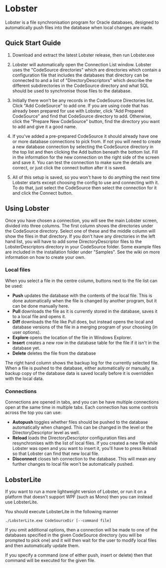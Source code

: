 
# Lobster

Lobster is a file synchronisation program for Oracle databases, designed to automatically push files into the database when local changes are made.

## Quick Start Guide
1) Download and extract the latest Lobster release, then run Lobster.exe

2) Lobster will automatically open the Connection List window. 
Lobster uses the "CodeSource directories" which are directories which contain a configuration file that includes the databases that directory can be connected to and a list of "DirectoryDescriptors" which describe the different subdirectories in the CodeSource directory and what SQL should be used to synchronise those files to the database.

3) Initially there won't be any records in the CodeSource Directories list. Click "Add CodeSource" to add one. If you are using code that has already been prepared for use with Lobster, click "Add Prepared CodeSource" and find that CodeSource directory to add. Otherwise, click the "Prepare New CodeSource" button, find the directory you want to add and give it a good name.

4) If you've added a pre-prepared CodeSource it should already have one or more database connections to pick from. If not you will need to create a new database connection by selecting the CodeSource directory in the top list and then clicking the Add button beneath the bottom list. Fill in the information for the new connection on the right side of the screen and save it. You can test the connection to make sure the details are correct, or just click the connect button after it is saved.

5) All of this setup is saved, so you won't have to do anything the next time Lobster starts except choosing the config to use and connecting with it. To do that, just select the CodeSource then select the connection for it and click the Connect button.

## Using Lobster

Once you have chosen a connection, you will see the main Lobster screen, divided into three columns. The first column shows the directories under the CodeSource directory. Select one of these and the middle column will show the files in that directory. If you don't have any directories in the left hand list, you will have to add some DirectoryDescriptor files to the LobsterDescriptors directory in your CodeSource folder. Some example files are included in the installation folder under "Samples". See the wiki on more information on how to create your own.

### Local files

When you select a file in the centre column, buttons next to the file list can be used:
 - **Push** updates the database with the contents of the local file. This is done automatically when the file is changed by another program, but it can be done manually here.
 - **Pull** downloads the file as it is currently stored in the database, saves it to a local file and opens it. 
 - **Diff** downloads the file like Pull does, but instead opens the local and database versions of the file in a merging program of your choosing (in user options). 
 - **Explore** opens the location of the file in Windows Explorer.
 - **Insert** creates a new row in the database table for the file if it isn't in the database yet.
 - **Delete** deletes the file from the database

The right hand column shows the backup log for the currently selected file. When a file is pushed to the database, either automatically or manually, a backup copy of the database data is saved locally before it is overridden with the local data.

### Connections

Connections are opened in tabs, and you can be have multiple connections open at the same time in multiple tabs. Each connection has some controls across the top you can use:
- **Autopush** toggles whether files should be pushed to the database automatically when changed. This can be changed in the  level or the DirectoryDescriptor level as well.
- **Reload** loads the DirectoryDescriptor configuration files and resynchronises with the list of local files. If you created a new file while Lobster was open and you want to insert it, you'll have to press Reload so that Lobster can find that new local file.
- **Disconnect** closes teh connection to the database. This will mean any further changes to local file won't be automatically pushed.


## LobsterLite

If you want to run a more lightweight version of Lobster, or run it on a platform that doesn't support WPF (such as Mono) then you can instead use LobsterLite.

You should execute LobsterLite in the following manner

`./LobsterLite.exe CodeSourceDir [--command file]`

If you omit additional options, then a connection will be made to one of the databases specified in the given CodeSource directory (you will be prompted to pick one) and it will then wait for the user to modify local files and then automatically update them.

If you specify a command (one of either push, insert or delete) then that command will be executed for the given file.